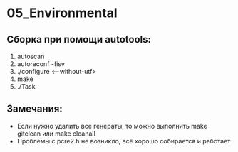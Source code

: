 # 05_Environmental

## Сборка при помощи autotools:
1. autoscan
2. autoreconf -fisv
3. ./configure <--without-utf>
4. make
5. ./Task

## Замечания:
* Если нужно удалить все генераты, то можно выполнить make gitclean или make cleanall
* Проблемы с pcre2.h не возникло, всё хорошо собирается и работает

